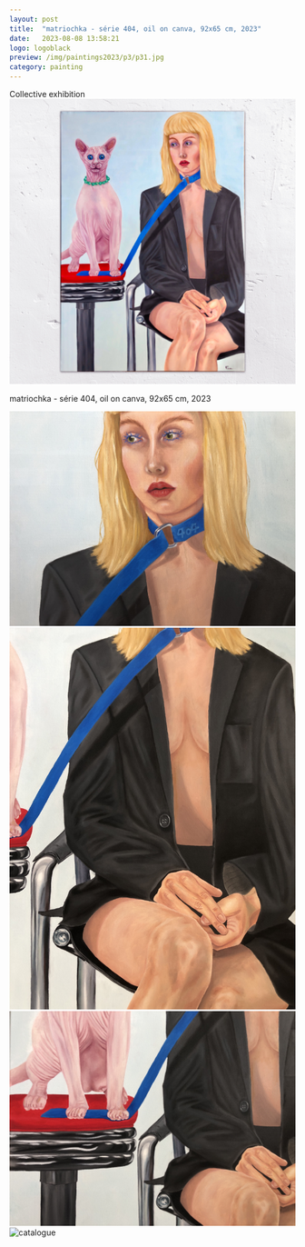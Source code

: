 ```yaml
---
layout: post
title:  "matriochka - série 404, oil on canva, 92x65 cm, 2023"
date:   2023-08-08 13:58:21
logo: logoblack
preview: /img/paintings2023/p3/p31.jpg
category: painting
---
```


Collective exhibition
![Picture 1](/img/paintings2023/p3/p31.jpg) 


matriochka - série 404, oil on canva, 92x65 cm, 2023

![catalogue](/img/paintings2023/p3/p36.JPG) 
![catalogue](/img/paintings2023/p3/p33.JPG) 
![catalogue](/img/paintings2023/p3/p35.JPG)
![catalogue](/img/paintings2023/p3/p32.png)  
 

